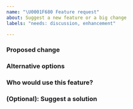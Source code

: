 ```yaml
---
name: "\U0001F680 Feature request"
about: Suggest a new feature or a big change
labels: "needs: discussion, enhancement"

---
```

<!-- Thank you for contributing. These HTML comments will not render in the issue, but you can delete them once you've read them if you prefer! -->

### Proposed change
<!-- Use this section to describe the feature you'd like to be added. -->


### Alternative options
<!-- Use this section to describe alternative options and why you've decided on the proposed feature above. -->


### Who would use this feature?
<!-- Describe who would benefit from using this feature. -->


### (Optional): Suggest a solution
<!-- Describe what you think needs to be done. Doing that is an excellent first step to get the feature implemented. -->
